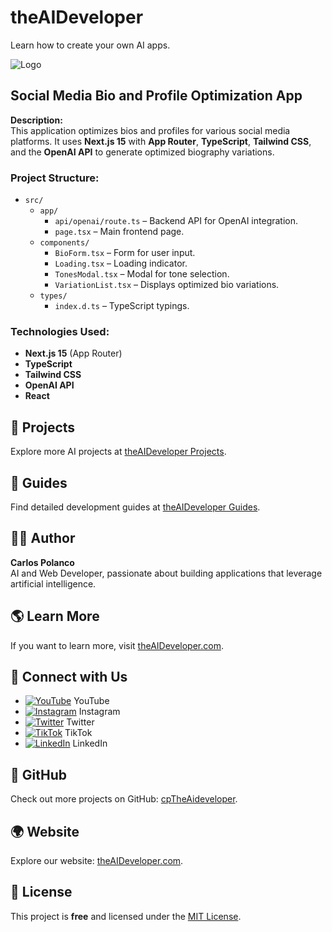 # theAIDeveloper

Learn how to create your own AI apps.

![Logo](https://d3erng0hrrd7m4.cloudfront.net/logo.png)

## Social Media Bio and Profile Optimization App

**Description:**  
This application optimizes bios and profiles for various social media platforms. It uses **Next.js 15** with **App Router**, **TypeScript**, **Tailwind CSS**, and the **OpenAI API** to generate optimized biography variations.

### Project Structure:

- `src/`
  - `app/`
    - `api/openai/route.ts` – Backend API for OpenAI integration.
    - `page.tsx` – Main frontend page.
  - `components/`
    - `BioForm.tsx` – Form for user input.
    - `Loading.tsx` – Loading indicator.
    - `TonesModal.tsx` – Modal for tone selection.
    - `VariationList.tsx` – Displays optimized bio variations.
  - `types/`
    - `index.d.ts` – TypeScript typings.

### Technologies Used:

- **Next.js 15** (App Router)
- **TypeScript**
- **Tailwind CSS**
- **OpenAI API**
- **React**

## 🚀 Projects

Explore more AI projects at [theAIDeveloper Projects](https://www.the-aideveloper.com/projects).

## 📖 Guides

Find detailed development guides at [theAIDeveloper Guides](https://www.the-aideveloper.com/guides).

## 👨‍💻 Author

**Carlos Polanco**  
AI and Web Developer, passionate about building applications that leverage artificial intelligence.

## 🌎 Learn More

If you want to learn more, visit [theAIDeveloper.com](https://www.the-aideveloper.com).

## 📱 Connect with Us

- [![YouTube](./social/youtube.png)](https://www.youtube.com/@theaideveloper) YouTube  
- [![Instagram](./social/instagram.png)](https://www.instagram.com/cptheaideveloper/) Instagram  
- [![Twitter](./social/x.png)](https://x.com/cpaideveloper) Twitter  
- [![TikTok](./social/tiktok.png)](https://www.tiktok.com/@codingnutella) TikTok  
- [![LinkedIn](./social/linkedin.png)](https://www.linkedin.com/company/theaidevelopercp/) LinkedIn  

## 🔗 GitHub

Check out more projects on GitHub: [cpTheAideveloper](https://github.com/cpTheAideveloper).

## 🌍 Website

Explore our website: [theAIDeveloper.com](https://www.the-aideveloper.com/).

## 📝 License

This project is **free** and licensed under the [MIT License](LICENSE).
```

